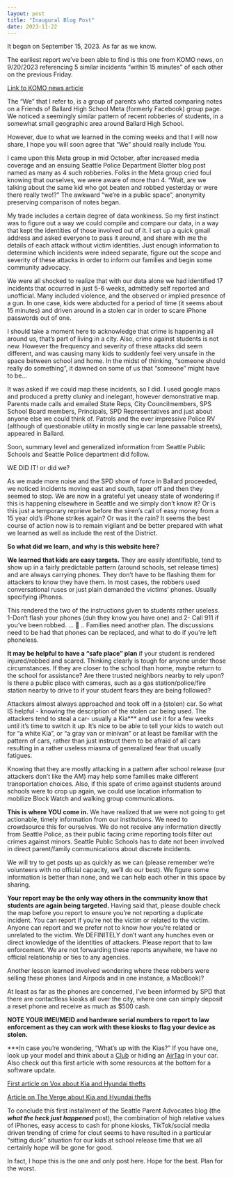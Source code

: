 ```yaml
---
layout: post
title: "Inaugural Blog Post"
date: 2023-11-22
---
```


It began on September 15, 2023. As far as we know.

The earliest report we’ve been able to find is this one from KOMO news, on 9/20/2023 referencing 5 similar incidents “within 15 minutes” of each other on the previous Friday.

[Link to KOMO news article](https://www.kiro7.com/news/local/witness-sees-aftermath-violent-attack-spd-continues-search-group-robbers/5PMDQ2VUCNB5VKUNHJ5IWKEYTA/)

The “We” that I refer to, is a group of parents who started comparing notes on a Friends of Ballard High School Meta (formerly Facebook) group page. We noticed a seemingly similar pattern of recent robberies of students, in a somewhat small geographic area around Ballard High School.

However, due to what we learned in the coming weeks and that I will now share, I hope you will soon agree that “We” should really include You.

I came upon this Meta group in mid October, after increased media coverage and an ensuing Seattle Police Department Blotter blog post named as many as 4 such robberies. Folks in the Meta group cried foul knowing that ourselves, we were aware of more than 4. “Wait, are we talking about the same kid who got beaten and robbed yesterday or were there really two!?” The awkward “we’re in a public space”, anonymity preserving comparison of notes began.

My trade includes a certain degree of data wonkiness. So my first instinct was to figure out a way we could compile and compare our data, in a way that kept the identities of those involved out of it. I set up a quick gmail address and asked everyone to pass it around, and share with me the details of each attack without victim identities. Just enough information to determine which incidents were indeed separate, figure out the scope and severity of these attacks in order to inform our families and begin some community advocacy.

We were all shocked to realize that with our data alone we had identified 17 incidents that occurred in just 5-6 weeks, admittedly self reported and unofficial. Many included violence, and the observed or implied presence of a gun. In one case, kids were abducted for a period of time (it seems about 15 minutes) and driven around in a stolen car in order to scare iPhone passwords out of one.

I should take a moment here to acknowledge that crime is happening all around us, that’s part of living in a city. Also, crime against students is not new. However the frequency and severity of these attacks did seem different, and was causing many kids to suddenly feel very unsafe in the space between school and home. In the midst of thinking, “someone should really do something”, it dawned on some of us that “someone” might have to be...

It was asked if we could map these incidents, so I did. I used google maps and produced a pretty clunky and inelegant, however demonstrative map. Parents made calls and emailed State Reps, City Councilmembers, SPS School Board members, Principals, SPD Representatives and just about anyone else we could think of. Patrols and the ever impressive Police RV (although of questionable utility in mostly single car lane passable streets), appeared in Ballard.

Soon, summary level and generalized information from Seattle Public Schools and Seattle Police department did follow.

WE DID IT!  or did we?

As we made more noise and the SPD show of force in Ballard proceeded, we noticed incidents moving east and south, taper off and then they seemed to stop. We are now in a grateful yet uneasy state of wondering if this is happening elsewhere in Seattle and we simply don’t know it? Or is this just a temporary reprieve before the siren’s call of easy money from a 15 year old’s iPhone strikes again? Or was it the rain? It seems the best course of action now is to remain vigilant and be better prepared with what we learned as well as include the rest of the District.

**So what did we learn, and why is this website here?**

**We learned that kids are easy targets.** They are easily identifiable, tend to show up in a fairly predictable pattern (around schools, set release times) and are always carrying phones. They don’t have to be flashing them for attackers to know they have them. In most cases, the robbers used conversational ruses or just plain demanded the victims’ phones. Usually specifying iPhones.

This rendered the two of the instructions given to students rather useless. 1-Don’t flash your phones (duh they know you have one) and 2- Call 911 if you’ve been robbed.  …  🤔 ..  Families need another plan.  The discussions need to be had that phones can be replaced, and what to do if you're left phoneless.

**It may be helpful to have a “safe place” plan** if your student is rendered injured/robbed and scared. Thinking clearly is tough for anyone under those circumstances. If they are closer to the school than home, maybe return to the school for assistance? Are there trusted neighbors nearby to rely upon? Is there a public place with cameras, such as a gas station/police/fire station nearby to drive to if your student fears they are being followed?

Attackers almost always approached and took off in a (stolen) car. So what IS helpful - knowing the description of the stolen car being used. The attackers tend to steal a car- usually a Kia*** and use it for a few weeks until it’s time to switch it up. It’s nice to be able to tell your kids to watch out for “a white Kia”, or “a gray van or minivan” or at least be familiar with the pattern of cars, rather than just instruct them to be afraid of all cars resulting in a rather useless miasma of generalized fear that usually fatigues. 

Knowing that they are mostly attacking in a pattern after school release (our attackers don’t like the AM) may help some families make different transportation choices. Also, if this spate of crime against students around schools were to crop up again, we could use location information to mobilize Block Watch and walking group communications.

**This is where YOU come in.** We have realized that we were not going to get actionable, timely information from our institutions. We need to crowdsource this for ourselves. We do not receive any information directly from Seattle Police, as their public facing crime reporting tools filter out crimes against minors. Seattle Public Schools has to date not been involved in direct parent/family communications about discrete incidents. 

We will try to get posts up as quickly as we can (please remember we’re volunteers with no official capacity, we’ll do our best). We figure some information is better than none, and we can help each other in this space by sharing.

**Your report may be the only way others in the community know that students are again being targeted.** Having said that, please double check the map before you report to ensure you’re not reporting a duplicate incident. You can report if you’re not the victim or related to the victim. Anyone can report and we prefer not to know how you’re related or unrelated to the victim. We DEFINITELY don’t want any hunches even or direct knowledge of the identities of attackers. Please report that to law enforcement. We are not forwarding these reports anywhere, we have no official relationship or ties to any agencies.

Another lesson learned involved wondering where these robbers were selling these phones (and Airpods and in one instance, a MacBook)?

At least as far as the phones are concerned, I’ve been informed by SPD that there are contactless kiosks all over the city, where one can simply deposit a reset phone and receive as much as $500 cash.  

**NOTE YOUR IMEI/MEID and hardware serial numbers to report to law enforcement as they can work with these kiosks to flag your device as stolen.**

***In case you’re wondering, “What’s up with the Kias?”  If you have one, look up your model and think about a [Club](https://www.amazon.com/Club-1000-Original-Steering-Wheel/dp/B0000CBILL/) or hiding an [AirTag](https://www.amazon.com/Apple-MX532AM-A-AirTag/dp/B0933BVK6T/) in your car.  Also check out this first article with some resources at the bottom for a software update.


[First article on Vox about Kia and Hyundai thefts](https://www.vox.com/technology/2023/6/1/23742757/kia-hyundai-challenge-tiktok-instagram-youtube)

[Article on The Verge about Kia and Hyundai thefts](https://www.theverge.com/2023/5/18/23729229/hyundai-kia-settlement-car-theft-challenge-tiktok)

To conclude this first installment of the Seattle Parent Advocates blog (the ***what the heck just happened*** post), the combination of high relative values of iPhones, easy access to cash for phone kiosks, TikTok/social media driven trending of crime for clout seems to have resulted in a particular “sitting duck” situation for our kids at school release time that we all certainly hope will be gone for good. 

In fact, I hope this is the one and only post here. Hope for the best. Plan for the worst.

